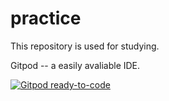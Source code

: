# practice

This repository is used for studying.

Gitpod -- a easily avaliable IDE.

[![Gitpod ready-to-code](https://img.shields.io/badge/Gitpod-ready--to--code-blue?logo=gitpod)](https://gitpod.io/#https://github.com/Chuyukang/practice)

